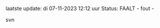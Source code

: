 laatste update: 
di 07-11-2023 12:12   uur 
Status: FAALT - fout - 
<div class="service R">svn</div>
